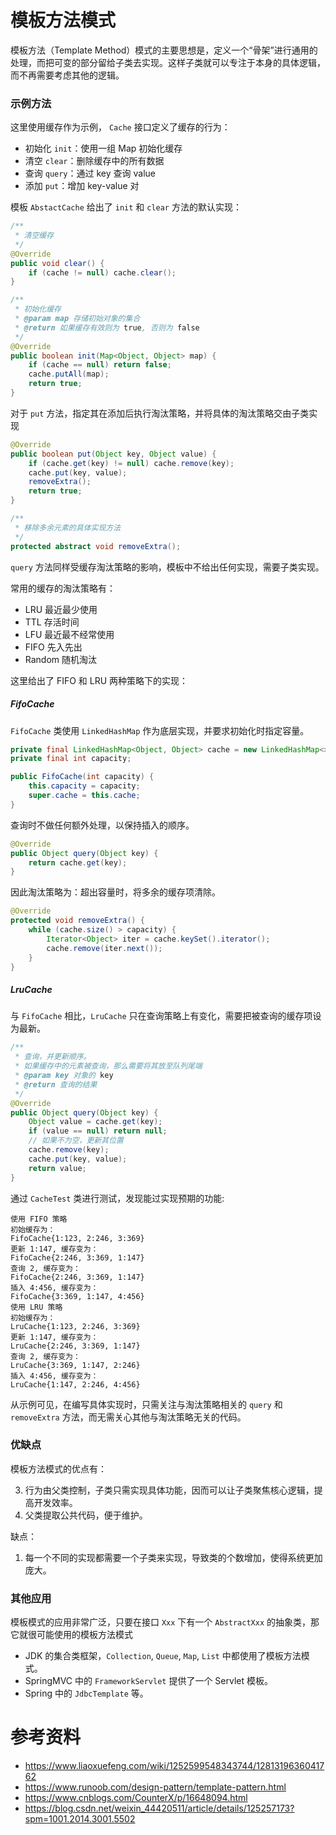 # 模板方法模式

模板方法（Template Method）模式的主要思想是，定义一个“骨架”进行通用的处理，而把可变的部分留给子类去实现。这样子类就可以专注于本身的具体逻辑，而不再需要考虑其他的逻辑。

### 示例方法

这里使用缓存作为示例， `Cache` 接口定义了缓存的行为：

- 初始化 `init`：使用一组 Map 初始化缓存
- 清空 `clear`：删除缓存中的所有数据
- 查询 `query`：通过 key 查询 value
- 添加 `put`：增加 key-value 对

模板 `AbstactCache` 给出了 `init` 和 `clear` 方法的默认实现：

```java
/**
 * 清空缓存
 */
@Override
public void clear() {
    if (cache != null) cache.clear();
}

/**
 * 初始化缓存
 * @param map 存储初始对象的集合
 * @return 如果缓存有效则为 true, 否则为 false
 */
@Override
public boolean init(Map<Object, Object> map) {
    if (cache == null) return false;
    cache.putAll(map);
    return true;
}
```

对于 `put` 方法，指定其在添加后执行淘汰策略，并将具体的淘汰策略交由子类实现

```java
@Override
public boolean put(Object key, Object value) {
    if (cache.get(key) != null) cache.remove(key);
    cache.put(key, value);
    removeExtra();
    return true;
}

/**
 * 移除多余元素的具体实现方法
 */
protected abstract void removeExtra();
```

`query` 方法同样受缓存淘汰策略的影响，模板中不给出任何实现，需要子类实现。

常用的缓存的淘汰策略有：

- LRU 最近最少使用
- TTL 存活时间
- LFU 最近最不经常使用
- FIFO 先入先出
- Random 随机淘汰

这里给出了 FIFO 和 LRU 两种策略下的实现：

##### FifoCache

`FifoCache` 类使用 `LinkedHashMap` 作为底层实现，并要求初始化时指定容量。

```java
private final LinkedHashMap<Object, Object> cache = new LinkedHashMap<>();
private final int capacity;

public FifoCache(int capacity) {
    this.capacity = capacity;
    super.cache = this.cache;
}
```

查询时不做任何额外处理，以保持插入的顺序。

```java
@Override
public Object query(Object key) {
    return cache.get(key);
}
```

因此淘汰策略为：超出容量时，将多余的缓存项清除。

```java
@Override
protected void removeExtra() {
    while (cache.size() > capacity) {
        Iterator<Object> iter = cache.keySet().iterator();
        cache.remove(iter.next());
    }
}
```

##### LruCache

与 `FifoCache` 相比，`LruCache` 只在查询策略上有变化，需要把被查询的缓存项设为最新。

```java
/**
 * 查询，并更新顺序。
 * 如果缓存中的元素被查询，那么需要将其放至队列尾端
 * @param key 对象的 key
 * @return 查询的结果
 */
@Override
public Object query(Object key) {
    Object value = cache.get(key);
    if (value == null) return null;
    // 如果不为空，更新其位置
    cache.remove(key);
    cache.put(key, value);
    return value;
}
```

通过 `CacheTest` 类进行测试，发现能过实现预期的功能:

```text
使用 FIFO 策略
初始缓存为：
FifoCache{1:123, 2:246, 3:369}
更新 1:147, 缓存变为：
FifoCache{2:246, 3:369, 1:147}
查询 2, 缓存变为：
FifoCache{2:246, 3:369, 1:147}
插入 4:456, 缓存变为：
FifoCache{3:369, 1:147, 4:456}
使用 LRU 策略
初始缓存为：
LruCache{1:123, 2:246, 3:369}
更新 1:147, 缓存变为：
LruCache{2:246, 3:369, 1:147}
查询 2, 缓存变为：
LruCache{3:369, 1:147, 2:246}
插入 4:456, 缓存变为：
LruCache{1:147, 2:246, 4:456}
```

从示例可见，在编写具体实现时，只需关注与淘汰策略相关的 `query` 和 `removeExtra` 方法，而无需关心其他与淘汰策略无关的代码。

### 优缺点

模板方法模式的优点有：

3. 行为由父类控制，子类只需实现具体功能，因而可以让子类聚焦核心逻辑，提高开发效率。
2. 父类提取公共代码，便于维护。

缺点：

1. 每一个不同的实现都需要一个子类来实现，导致类的个数增加，使得系统更加庞大。

### 其他应用

模板模式的应用非常广泛，只要在接口 `Xxx` 下有一个 `AbstractXxx` 的抽象类，那它就很可能使用的模板方法模式

- JDK 的集合类框架，`Collection`, `Queue`, `Map`, `List` 中都使用了模板方法模式。
- SpringMVC 中的 `FrameworkServlet` 提供了一个 Servlet 模板。
- Spring 中的 `JdbcTemplate` 等。

# 参考资料

- https://www.liaoxuefeng.com/wiki/1252599548343744/1281319636041762
- https://www.runoob.com/design-pattern/template-pattern.html
- https://www.cnblogs.com/CounterX/p/16648094.html
- https://blog.csdn.net/weixin_44420511/article/details/125257173?spm=1001.2014.3001.5502